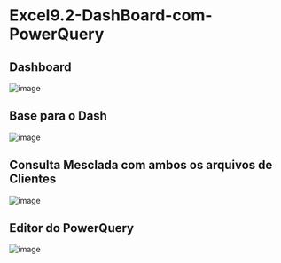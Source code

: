 # Excel9.2-DashBoard-com-PowerQuery

## Dashboard
![image](https://github.com/dsCarneiro/Excel09.2-DashBoard-com-PowerQuery/assets/148643524/e9d625bb-43b1-4042-9992-5bbfefda7fd4)

## Base para o Dash
![image](https://github.com/dsCarneiro/Excel09.2-DashBoard-com-PowerQuery/assets/148643524/337ccc3d-a4b8-4b32-8da0-ad06b56816fc)

## Consulta Mesclada com ambos os arquivos de Clientes
![image](https://github.com/dsCarneiro/Excel09.2-DashBoard-com-PowerQuery/assets/148643524/3ca7053b-293a-4e2e-b658-2abf2f0a1b17)

## Editor do PowerQuery
![image](https://github.com/dsCarneiro/Excel09.2-DashBoard-com-PowerQuery/assets/148643524/f2550385-13af-4187-808d-380bce5bb976)
